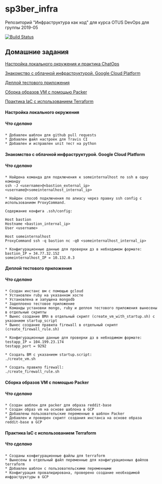 # sp3ber_infra
Репозиторий "Инфраструктура как код" для курса OTUS DevOps для группы 2019-05

[![Build Status](https://travis-ci.com/otus-devops-2019-05/sp3ber_infra.svg?branch=master)](https://travis-ci.com/otus-devops-2019-05/sp3ber_infra)

## Домашние задания
[Настройка локального окружения и практика ChatOps](#local_settings_chatops)

[Знакомство с облачной инфраструктурой. Google Cloud Platform](#gcp_introduction)

[Деплой тестового приложения](#deploy_testapp)

[Сборка образов VM с помощью Packer](#packer_vm)

[Практика IaC с использованием Terraform](#terraform_iac_1)

<a name="local_settings_chatops"><h4>Настройка локального окружения</h4></a>
<h5>Что сделано</h3>

    * Добавлен шаблон для github pull requests 
    * Добавлен файл настроек для Travis CI
    * Добавлен и исправлен unit тест на python
    
<a name="#gcp_introduction"><h4>Знакомство с облачной инфраструктурой. Google Cloud Platform</h4></a>
<h5>Что сделано</h3>

    * Найдена команда для подключения к someinternalhost по ssh в одну команду
    ssh -J <username>@<bastion_external_ip> <username@<someinternalhost_internal_ip>
    
    * Найден способ подключения по алиасу через правку ssh config c использованием ProxyCommand.
    
    Содержание конфига .ssh/config:
    
    Host bastion
    Hostname <bastion_internal_ip>
    User <username>
    
    Host someinternalhost
    ProxyCommand ssh -q bastion nc -q0 <someinternalhost_internal_ip>
    
    * Конфигурационные данные для проверки дз в небходимом формате:
    bastion_IP = 34.77.32.152
    someinternalhost_IP = 10.132.0.3
    
<a name="#deploy_testapp"><h4>Деплой тестового приложения</h4></a>
<h5>Что сделано</h3>

    * Создан инстанс вм с помощью gcloud
    * Установлен ruby на указанном хосте
    * Установлена и запущена mongodb
    * Задеплоено тестовое приложение
    * Команды установки mongo, ruby и деплоя тестового приложения вынесены в отдельные скрипты
    * Вынес создание ВМл в отдельный скрипт (create_vm_with_startup.sh) с указанием startup_script
    * Вынес создание правила firewall в отдельный скрипт (create_firewall_rule.sh)
    
    * Конфигурационные данные для проверки дз в небходимом формате:
    testapp_IP = 104.199.23.174
    testapp_port = 9292
     
    * Создать ВМ с указанием startup.script:
    ./create_vm.sh
    
    * Создать правило firewall:
    ./create_firewall_rule.sh     
    
<a name="#packer_vm"><h4>Сборка образов VM с помощью Packer</h4></a>
<h5>Что сделано</h3>

    * Создан шаблон для packer для образа reddit-base
    * Создан образ vm на основе шаблона в GCP
    * Добавлены пользовательские переменные в шаблон Packer 
    * Добавлен и проверен скрипт создания инстанса на основе образа reddit-base в GCP 
    
<a name="#terraform_iac_1"><h4>Практика IaC с использованием Terraform</h4></a>
<h5>Что сделано</h3>

    * Созданы конфигурационные файлы для terraform
    * Вынесены в отдельный файл переменные для конфигурационных файлов terraform
    * Добавлен шаблон с пользовательскими переменными 
    * Конфигурация провалидирована, проверено создание необходимой инфраструктуры в GCP 
